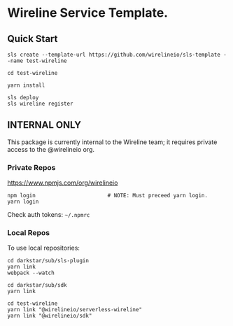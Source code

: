 # Wireline Service Template.


## Quick Start

~~~~
sls create --template-url https://github.com/wirelineio/sls-template --name test-wireline

cd test-wireline

yarn install

sls deploy
sls wireline register
~~~~


## INTERNAL ONLY

This package is currently internal to the Wireline team; it requires private access to the @wirelineio org.


### Private Repos

https://www.npmjs.com/org/wirelineio

~~~~
npm login                       # NOTE: Must preceed yarn login.
yarn login
~~~~

Check auth tokens: `~/.npmrc`


### Local Repos

To use local repositories:

~~~~
cd darkstar/sub/sls-plugin
yarn link
webpack --watch

cd darkstar/sub/sdk
yarn link

cd test-wireline
yarn link "@wirelineio/serverless-wireline"
yarn link "@wirelineio/sdk"
~~~~
